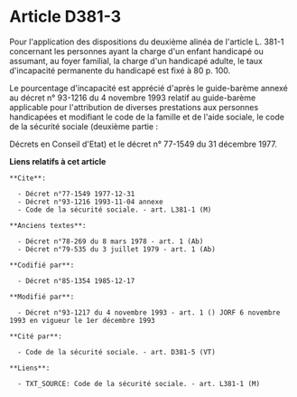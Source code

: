 # Article D381-3

Pour l'application des dispositions du deuxième alinéa de l'article L. 381-1 concernant les personnes ayant la charge d'un
enfant handicapé ou assumant, au foyer familial, la charge d'un handicapé adulte, le taux d'incapacité permanente du
handicapé est fixé à 80 p. 100. 

Le pourcentage d'incapacité est apprécié d'après le guide-barème annexé au décret n° 93-1216 du 4 novembre 1993 relatif au
guide-barème applicable pour l'attribution de diverses prestations aux personnes handicapées et modifiant le code de la
famille et de l'aide sociale, le code de la sécurité sociale (deuxième partie :

Décrets en Conseil d'Etat) et le décret n° 77-1549 du 31 décembre 1977.

**Liens relatifs à cet article**

	**Cite**:

	  - Décret n°77-1549 1977-12-31
	  - Décret n°93-1216 1993-11-04 annexe
	  - Code de la sécurité sociale. - art. L381-1 (M)

	**Anciens textes**:

	  - Décret n°78-269 du 8 mars 1978 - art. 1 (Ab)
	  - Décret n°79-535 du 3 juillet 1979 - art. 1 (Ab)

	**Codifié par**:

	  - Décret n°85-1354 1985-12-17

	**Modifié par**:

	  - Décret n°93-1217 du 4 novembre 1993 - art. 1 () JORF 6 novembre 1993 en vigueur le 1er décembre 1993

	**Cité par**:

	  - Code de la sécurité sociale. - art. D381-5 (VT)

	**Liens**:

	  - TXT_SOURCE: Code de la sécurité sociale. - art. L381-1 (M)
